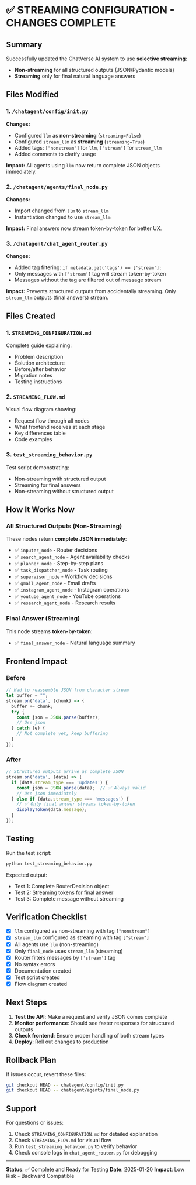 # ✅ STREAMING CONFIGURATION - CHANGES COMPLETE

## Summary

Successfully updated the ChatVerse AI system to use **selective streaming**:
- **Non-streaming** for all structured outputs (JSON/Pydantic models)
- **Streaming** only for final natural language answers

## Files Modified

### 1. `/chatagent/config/init.py`
**Changes:**
- Configured `llm` as **non-streaming** (`streaming=False`)
- Configured `stream_llm` as **streaming** (`streaming=True`)
- Added tags: `["nonstream"]` for `llm`, `["stream"]` for `stream_llm`
- Added comments to clarify usage

**Impact:** All agents using `llm` now return complete JSON objects immediately.

### 2. `/chatagent/agents/final_node.py`
**Changes:**
- Import changed from `llm` to `stream_llm`
- Instantiation changed to use `stream_llm`

**Impact:** Final answers now stream token-by-token for better UX.

### 3. `/chatagent/chat_agent_router.py`
**Changes:**
- Added tag filtering: `if metadata.get('tags') == ['stream']:`
- Only messages with `['stream']` tag will stream token-by-token
- Messages without the tag are filtered out of message stream

**Impact:** Prevents structured outputs from accidentally streaming. Only `stream_llm` outputs (final answers) stream.

## Files Created

### 1. `STREAMING_CONFIGURATION.md`
Complete guide explaining:
- Problem description
- Solution architecture
- Before/after behavior
- Migration notes
- Testing instructions

### 2. `STREAMING_FLOW.md`
Visual flow diagram showing:
- Request flow through all nodes
- What frontend receives at each stage
- Key differences table
- Code examples

### 3. `test_streaming_behavior.py`
Test script demonstrating:
- Non-streaming with structured output
- Streaming for final answers
- Non-streaming without structured output

## How It Works Now

### All Structured Outputs (Non-Streaming)
These nodes return **complete JSON immediately**:
- ✅ `inputer_node` - Router decisions
- ✅ `search_agent_node` - Agent availability checks
- ✅ `planner_node` - Step-by-step plans
- ✅ `task_dispatcher_node` - Task routing
- ✅ `supervisor_node` - Workflow decisions
- ✅ `gmail_agent_node` - Email drafts
- ✅ `instagram_agent_node` - Instagram operations
- ✅ `youtube_agent_node` - YouTube operations
- ✅ `research_agent_node` - Research results

### Final Answer (Streaming)
This node streams **token-by-token**:
- ✅ `final_answer_node` - Natural language summary

## Frontend Impact

### Before
```javascript
// Had to reassemble JSON from character stream
let buffer = "";
stream.on('data', (chunk) => {
  buffer += chunk;
  try {
    const json = JSON.parse(buffer);
    // Use json
  } catch (e) {
    // Not complete yet, keep buffering
  }
});
```

### After
```javascript
// Structured outputs arrive as complete JSON
stream.on('data', (data) => {
  if (data.stream_type === 'updates') {
    const json = JSON.parse(data);  // ✅ Always valid
    // Use json immediately
  } else if (data.stream_type === 'messages') {
    // ✅ Only final answer streams token-by-token
    displayToken(data.message);
  }
});
```

## Testing

Run the test script:
```bash
python test_streaming_behavior.py
```

Expected output:
- Test 1: Complete RouterDecision object
- Test 2: Streaming tokens for final answer
- Test 3: Complete message without streaming

## Verification Checklist

- [x] `llm` configured as non-streaming with tag `["nonstream"]`
- [x] `stream_llm` configured as streaming with tag `["stream"]`
- [x] All agents use `llm` (non-streaming)
- [x] Only `final_node` uses `stream_llm` (streaming)
- [x] Router filters messages by `['stream']` tag
- [x] No syntax errors
- [x] Documentation created
- [x] Test script created
- [x] Flow diagram created

## Next Steps

1. **Test the API**: Make a request and verify JSON comes complete
2. **Monitor performance**: Should see faster responses for structured outputs
3. **Check frontend**: Ensure proper handling of both stream types
4. **Deploy**: Roll out changes to production

## Rollback Plan

If issues occur, revert these files:
```bash
git checkout HEAD -- chatagent/config/init.py
git checkout HEAD -- chatagent/agents/final_node.py
```

## Support

For questions or issues:
1. Check `STREAMING_CONFIGURATION.md` for detailed explanation
2. Check `STREAMING_FLOW.md` for visual flow
3. Run `test_streaming_behavior.py` to verify behavior
4. Check console logs in `chat_agent_router.py` for debugging

---

**Status**: ✅ Complete and Ready for Testing
**Date**: 2025-01-20
**Impact**: Low Risk - Backward Compatible
